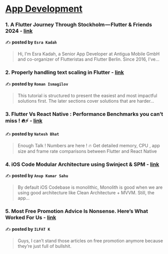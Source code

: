 
<h1><a href=https://medium.com/tag/mobile-app-development/recommended target="_blank" rel="noopener noreferrer">App Development</a></h1>
<h3>1. A Flutter Journey Through Stockholm — Flutter & Friends 2024 - <a href="https://medium.com/antigua-mobile/a-flutter-journey-through-stockholm-flutter-friends-2024-6ffc33848f81" target="_blank" rel="noopener noreferrer">link</a></h3>

✍️ **posted by `Esra Kadah`**

<blockquote>Hi, I’m Esra Kadah, a Senior App Developer at Antigua Mobile GmbH and co-organizer of Flutteristas and Flutter Berlin. Since 2016, I’ve…</blockquote>

<h3>2. Properly handling text scaling in Flutter - <a href="https://medium.com/@pomis172/properly-handling-text-scaling-in-flutter-313fe717816c" target="_blank" rel="noopener noreferrer">link</a></h3>

✍️ **posted by `Roman Ismagilov`**

<blockquote>This tutorial is structured to present the easiest and most impactful solutions first. The later sections cover solutions that are harder…</blockquote>

<h3>3. Flutter Vs React Native : Performance Benchmarks you can’t miss ! 🔥⚡️ - <a href="https://medium.com/@nateshmbhat/flutter-vs-react-native-performance-benchmarks-you-cant-miss-️-2e31905df9b4" target="_blank" rel="noopener noreferrer">link</a></h3>

✍️ **posted by `Natesh Bhat`**

<blockquote>Enough Talk ! Numbers are here ! 🔥 Get detailed memory, CPU , app size and frame rate comparisons between Flutter and React Native</blockquote>

<h3>4. iOS Code Modular Architecture using Swinject & SPM - <a href="https://medium.com/@anup2028/ios-code-modular-architecture-using-swinject-spm-0199d718261f" target="_blank" rel="noopener noreferrer">link</a></h3>

✍️ **posted by `Anup Kumar Sahu`**

<blockquote>By default iOS Codebase is monolithic, Monolith is good when we are using good architecture like Clean Architecture + MVVM. Still, the app…</blockquote>

<h3>5. Most Free Promotion Advice Is Nonsense. Here’s What Worked For Us - <a href="https://medium.com/better-marketing/most-free-promotion-advice-is-nonsense-heres-what-worked-for-us-456ddc928a7c" target="_blank" rel="noopener noreferrer">link</a></h3>

✍️ **posted by `ILFAT K`**

<blockquote>Guys, I can’t stand those articles on free promotion anymore because they’re just full of bullshit.</blockquote>

